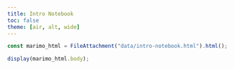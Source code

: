 ```yaml
---
title: Intro Notebook
toc: false
theme: [air, alt, wide]
---
```


<script type="module" src="https://cdn.jsdelivr.net/npm/@marimo-team/islands@0.6.2/dist/main.js"></script>
<link
    href="https://cdn.jsdelivr.net/npm/@marimo-team/islands@0.6.2/dist/style.css"
    rel="stylesheet"
    crossorigin="anonymous"
/>
<link rel="preconnect" href="https://fonts.googleapis.com" />
<link
    rel="preconnect"
    href="https://fonts.gstatic.com"
    crossorigin
/>
<link href="https://fonts.googleapis.com/css2?family=Fira+Mono:wght@400;500;700&amp;family=Lora&amp;family=PT+Sans:wght@400;700&amp;display=swap" rel="stylesheet" />
<link
    rel="stylesheet"
    href="https://cdn.jsdelivr.net/npm/katex@0.16.10/dist/katex.min.css"
    integrity="sha384-wcIxkf4k558AjM3Yz3BBFQUbk/zgIYC2R0QpeeYb+TwlBVMrlgLqwRjRtGZiK7ww"
    crossorigin="anonymous"
/>

```js
const marimo_html = FileAttachment("data/intro-notebook.html").html();
```

```js
display(marimo_html.body);
```
